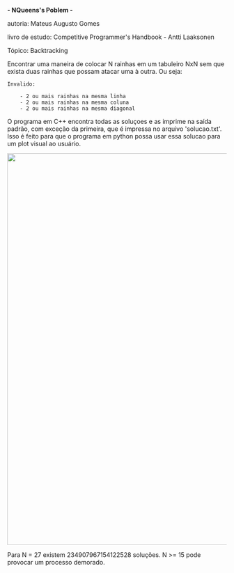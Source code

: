 **- NQueens's Poblem -**

autoria: Mateus Augusto Gomes

livro de estudo: Competitive Programmer's Handbook - Antti Laaksonen

Tópico: Backtracking

Encontrar uma maneira de colocar N rainhas em um tabuleiro NxN sem que exista duas rainhas 
que possam atacar uma à outra.
Ou seja:

	Invalido:
 
		- 2 ou mais rainhas na mesma linha
		- 2 ou mais rainhas na mesma coluna
		- 2 ou mais rainhas na mesma diagonal
  
O programa em C++ encontra todas as soluçoes e as imprime na saída padrão, com exceção da primeira,
que é impressa no arquivo 'solucao.txt'. Isso é feito para que o programa em python possa
usar essa solucao para um plot visual ao usuário.

<div align="center">
<img src="https://github.com/Mateusg2022/N-Queens-Poblem/assets/168873690/6a960bf4-c8a9-48e5-9e7c-19c0d9394752.png"
" width="900px" />
</div>

Para N = 27 existem 234907967154122528 soluções. N >= 15 pode provocar um processo demorado.
